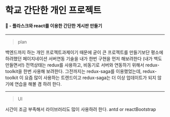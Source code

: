 # 학교 간단한 개인 프로젝트

#### 🚀 - 플라스크와 react를 이용한 간단한 게시판 만들기

---

> plan

백엔드까지 하는 개인 프로젝트과제이기 때문에 굳이 큰 프로젝트를 만들기보단
평소에 하려했던 페이지네이션 서버연동 기술을 내가 한번 구현을 먼저 해보려한다 (내가 백도 만들면서!)
전역상태는 redux를 사용하고, 비동기로 서버와 연동하기 위해서 redux-toolkit을 한번 사용해 보려한다.
그전까지는 redux-saga를 이용했었는데, redux-toolkit 이 요즘 많이 사용하는 트렌드이고 redux-saga는 더 이상 업데이트가 되지 않기에
연습을 해볼 겸 하려 한다.

---

> UI

시간이 조금 부족해서 라이브러리도 많이 사용하려 한다.
antd or reactBootstrap
